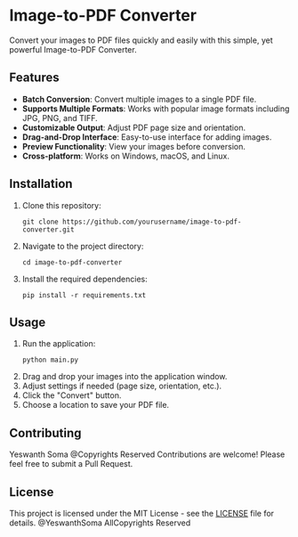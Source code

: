 # Image-to-PDF Converter

Convert your images to PDF files quickly and easily with this simple, yet powerful Image-to-PDF Converter.

## Features

- **Batch Conversion**: Convert multiple images to a single PDF file.
- **Supports Multiple Formats**: Works with popular image formats including JPG, PNG, and TIFF.
- **Customizable Output**: Adjust PDF page size and orientation.
- **Drag-and-Drop Interface**: Easy-to-use interface for adding images.
- **Preview Functionality**: View your images before conversion.
- **Cross-platform**: Works on Windows, macOS, and Linux.

## Installation

1. Clone this repository:
   ```
   git clone https://github.com/yourusername/image-to-pdf-converter.git
   ```
2. Navigate to the project directory:
   ```
   cd image-to-pdf-converter
   ```
3. Install the required dependencies:
   ```
   pip install -r requirements.txt
   ```

## Usage

1. Run the application:
   ```
   python main.py
   ```
2. Drag and drop your images into the application window.
3. Adjust settings if needed (page size, orientation, etc.).
4. Click the "Convert" button.
5. Choose a location to save your PDF file.

## Contributing
Yeswanth Soma @Copyrights Reserved
Contributions are welcome! Please feel free to submit a Pull Request.

## License

This project is licensed under the MIT License - see the [LICENSE](LICENSE) file for details.
@YeswanthSoma  AllCopyrights Reserved
